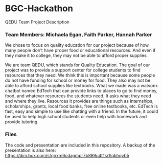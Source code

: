 # BGC-Hackathon
QEDU Team Project Description

### Team Members:  Michaela Egan, Faith Parker, Hannah Parker

We chose to focus on quality education for our project because of how many people don’t have proper food or educational resources. And even if they make it to college, they may not be able to afford proper supplies.

We are team QEDU, which stands for Quality Education.
The goal of our project was to provide a support center for college students to find resources that they need.
We think this is important because some people do not have funding for school or money for food.  They also may not be able to afford school supplies like textbooks.
What we made was a watsonx chatbot named EdTech that can provide links to places to go to find money, food, and whatever resources the students need.  It asks what they need and where they live.  Resources it provides are things such as internships, scholarships, grants, local food banks, free online textbooks, etc.  EdTech is fast, easy and simple to use like chatting with a friend.
In the future, it could be used to help high school students or even help with homework and provide tutoring.

### Files
The code and presentation are included in this repository.  A backup of the presentation is also here:  https://ibm.box.com/s/qnxm6cdagmpr7b889u4t1sr1lqbhqyb5

